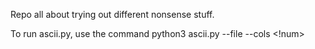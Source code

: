 Repo all about trying out different nonsense stuff.

To run ascii.py, use the command python3 ascii.py --file <!img path> --cols <!num>